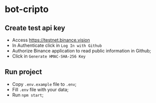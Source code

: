 # bot-cripto

## Create test api key

- Access https://testnet.binance.vision
- In Authenticate click in `Log In with Github`
- Authorize Binance application to read public information in Github;
- Click in `Generate HMAC-SHA-256 Key`

## Run project

- Copy `.env.example` file to `.env`;
- Fill `.env` file with your data;
- Run `npm start`;